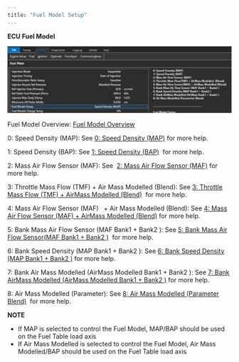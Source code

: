```yaml
---
title: "Fuel Model Setup"
---
```


**ECU Fuel Model**


![Image](</img/Untitled261.png>)



Fuel Model Overview: [Fuel Model Overview](<Newtopic363.md>)


&#48;: Speed Density (MAP): See [0: Speed Density (MAP)](<Newtopic344.md>) for more help.

&#49;: Speed Density (BAP): See [1: Speed Density (BAP)](<Newtopic366.md>)&nbsp; for more help.

&#50;: Mass Air Flow Sensor (MAF): See&nbsp; [2: Mass Air Flow Sensor (MAF)](<Newtopic345.md>) for more help.

&#51;: Throttle Mass Flow (TMF) + Air Mass Modelled (Blend): See [3: Throttle Mass Flow (TMF) + AirMass Modelled (Blend)](<Newtopic110.md>)&nbsp; for more help.

&#52;: Mass Air Flow Sensor (MAF) &nbsp; + Air Mass Modelled (Blend): See [4: Mass Air Flow Sensor (MAF) + AirMass Modelled (Blend)](<Newtopic342.md>) for more help.

&#53;: Bank Mass Air Flow Sensor (MAF Bank1 + Bank2 ): See [5: Bank Mass Air Flow Sensor(MAF Bank1 + Bank2 )](<Newtopic367.md>)&nbsp; for more help.

&#54;: Bank Speed Density (MAP Bank1 + Bank2 ): See [6: Bank Speed Density (MAP Bank1 + Bank2 )](<Newtopic368.md>) for more help.

&#55;: Bank Air Mass Modelled (AirMass Modelled Bank1 + Bank2 ): See [7: Bank AirMass Modelled (AirMass Modelled Bank1 + Bank2 )](<Newtopic369.md>) for more help.

&#56;: Air Mass Modelled (Parameter): See [8: Air Mass Modelled (Parameter Blend)](<Newtopic343.md>)&nbsp; for more help.



**NOTE**

* If MAP is selected to control the Fuel Model, MAP/BAP should be used on the Fuel Table load axis
* If Air Mass Modelled is selected to control the Fuel Model, Air Mass Modelled/BAP should be used on the Fuel Table load axis
